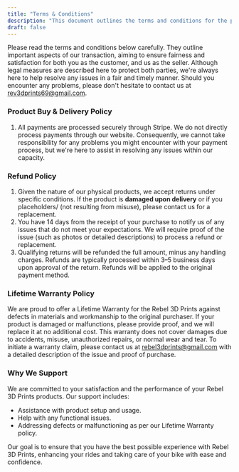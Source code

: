```yaml
---
title: "Terms & Conditions"
description: "This document outlines the terms and conditions for the purchase and use of Rebel 3D Prints products."
draft: false
---
```


Please read the terms and conditions below carefully. They outline important aspects of our transaction, aiming to ensure fairness and satisfaction for both you as the customer, and us as the seller. Although legal measures are described here to protect both parties, we're always here to help resolve any issues in a fair and timely manner. Should you encounter any problems, please don't hesitate to contact us at <rev3dprints69@gmail.com>.

### Product Buy & Delivery Policy

1. All payments are processed securely through Stripe. We do not directly process payments through our website. Consequently, we cannot take responsibility for any problems you might encounter with your payment process, but we're here to assist in resolving any issues within our capacity.

### Refund Policy

1. Given the nature of our physical products, we accept returns under specific conditions. If the product is **damaged upon delivery** or if you placeholders/ (not resulting from misuse), please contact us for a replacement.
2. You have 14 days from the receipt of your purchase to notify us of any issues that do not meet your expectations. We will require proof of the issue (such as photos or detailed descriptions) to process a refund or replacement.
3. Qualifying returns will be refunded the full amount, minus any handling charges. Refunds are typically processed within 3–5 business days upon approval of the return. Refunds will be applied to the original payment method.

### Lifetime Warranty Policy

We are proud to offer a Lifetime Warranty for the Rebel 3D Prints against defects in materials and workmanship to the original purchaser. If your product is damaged or malfunctions, please provide proof, and we will replace it at no additional cost. This warranty does not cover damages due to accidents, misuse, unauthorized repairs, or normal wear and tear. To initiate a warranty claim, please contact us at <rebel3dprints@gmail.com> with a detailed description of the issue and proof of purchase.

### Why We Support

We are committed to your satisfaction and the performance of your Rebel 3D Prints products. Our support includes:

- Assistance with product setup and usage.
- Help with any functional issues.
- Addressing defects or malfunctioning as per our Lifetime Warranty policy.

Our goal is to ensure that you have the best possible experience with Rebel 3D Prints, enhancing your rides and taking care of your bike with ease and confidence.
